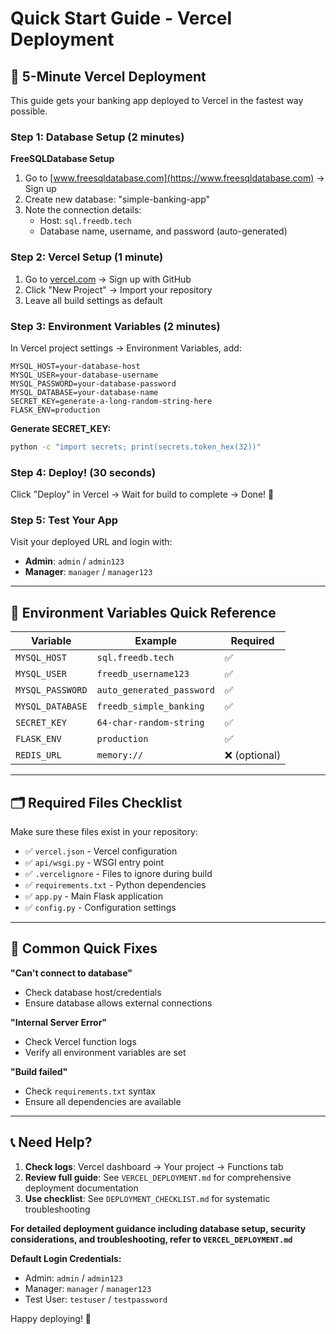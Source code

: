 # Quick Start Guide - Vercel Deployment

## 🚀 5-Minute Vercel Deployment

This guide gets your banking app deployed to Vercel in the fastest way possible.

### Step 1: Database Setup (2 minutes)

**FreeSQLDatabase Setup**
1. Go to [www.freesqldatabase.com](https://www.freesqldatabase.com) → Sign up
2. Create new database: "simple-banking-app"
3. Note the connection details:
   - Host: `sql.freedb.tech`
   - Database name, username, and password (auto-generated)

### Step 2: Vercel Setup (1 minute)

1. Go to [vercel.com](https://vercel.com) → Sign up with GitHub
2. Click "New Project" → Import your repository
3. Leave all build settings as default

### Step 3: Environment Variables (2 minutes)

In Vercel project settings → Environment Variables, add:

```
MYSQL_HOST=your-database-host
MYSQL_USER=your-database-username  
MYSQL_PASSWORD=your-database-password
MYSQL_DATABASE=your-database-name
SECRET_KEY=generate-a-long-random-string-here
FLASK_ENV=production
```

**Generate SECRET_KEY:**
```bash
python -c "import secrets; print(secrets.token_hex(32))"
```

### Step 4: Deploy! (30 seconds)

Click "Deploy" in Vercel → Wait for build to complete → Done! 🎉

### Step 5: Test Your App

Visit your deployed URL and login with:
- **Admin**: `admin` / `admin123`
- **Manager**: `manager` / `manager123`

---

## 🔧 Environment Variables Quick Reference

| Variable | Example | Required |
|----------|---------|----------|
| `MYSQL_HOST` | `sql.freedb.tech` | ✅ |
| `MYSQL_USER` | `freedb_username123` | ✅ |
| `MYSQL_PASSWORD` | `auto_generated_password` | ✅ |
| `MYSQL_DATABASE` | `freedb_simple_banking` | ✅ |
| `SECRET_KEY` | `64-char-random-string` | ✅ |
| `FLASK_ENV` | `production` | ✅ |
| `REDIS_URL` | `memory://` | ❌ (optional) |

---

## 🗂️ Required Files Checklist

Make sure these files exist in your repository:

- ✅ `vercel.json` - Vercel configuration
- ✅ `api/wsgi.py` - WSGI entry point
- ✅ `.vercelignore` - Files to ignore during build
- ✅ `requirements.txt` - Python dependencies
- ✅ `app.py` - Main Flask application
- ✅ `config.py` - Configuration settings

---

## 🚨 Common Quick Fixes

**"Can't connect to database"**
- Check database host/credentials
- Ensure database allows external connections

**"Internal Server Error"**
- Check Vercel function logs
- Verify all environment variables are set

**"Build failed"**
- Check `requirements.txt` syntax
- Ensure all dependencies are available

---

## 📞 Need Help?

1. **Check logs**: Vercel dashboard → Your project → Functions tab
2. **Review full guide**: See `VERCEL_DEPLOYMENT.md` for comprehensive deployment documentation
3. **Use checklist**: See `DEPLOYMENT_CHECKLIST.md` for systematic troubleshooting

**For detailed deployment guidance including database setup, security considerations, and troubleshooting, refer to `VERCEL_DEPLOYMENT.md`**

**Default Login Credentials:**
- Admin: `admin` / `admin123`
- Manager: `manager` / `manager123`
- Test User: `testuser` / `testpassword`

Happy deploying! 🚀

